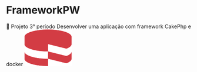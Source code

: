 # FrameworkPW
🍓 Projeto 3° período 
Desenvolver uma aplicação com framework CakePhp  e docker
![](https://github.com/mxtqn/FrameworkPW/blob/master/ReadMe/cakephp-logo-C6870E4C5B-seeklogo.com_ccexpress.png?raw=true)
